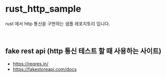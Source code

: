 # rust_http_sample
rust 에서 http 통신을 구현하는 샘플 레포지토리 입니다.

<br />

## fake rest api (http 통신 테스트 할 때 사용하는 사이트)
- https://reqres.in/ <br />
- https://fakestoreapi.com/docs